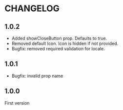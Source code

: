 # CHANGELOG

## 1.0.2
* Added showCloseButton prop. Defaults to true.
* Removed default Icon. Icon is hidden if not provided.
* Bugfix: removed required validation for locale.

## 1.0.1
* Bugfix: invalid prop name

## 1.0.0
First version

